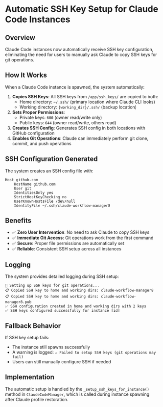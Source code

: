 # Automatic SSH Key Setup for Claude Code Instances

## Overview

Claude Code instances now automatically receive SSH key configuration, eliminating the need for users to manually ask Claude to copy SSH keys for git operations.

## How It Works

When a Claude Code instance is spawned, the system automatically:

1. **Copies SSH Keys**: All SSH keys from `/app/ssh_keys/` are copied to both:
   - Home directory: `~/.ssh/` (primary location where Claude CLI looks)
   - Working directory: `{working_dir}/.ssh/` (backup location)
2. **Sets Proper Permissions**: 
   - Private keys: `600` (owner read/write only)
   - Public keys: `644` (owner read/write, others read)
3. **Creates SSH Config**: Generates SSH config in both locations with GitHub configuration
4. **Enables Git Operations**: Claude can immediately perform git clone, commit, and push operations

## SSH Configuration Generated

The system creates an SSH config file with:

```
Host github.com
    HostName github.com
    User git
    IdentitiesOnly yes
    StrictHostKeyChecking no
    UserKnownHostsFile /dev/null
    IdentityFile ~/.ssh/claude-workflow-manager8
```

## Benefits

- ✅ **Zero User Intervention**: No need to ask Claude to copy SSH keys
- ✅ **Immediate Git Access**: Git operations work from the first command
- ✅ **Secure**: Proper file permissions are automatically set
- ✅ **Reliable**: Consistent SSH setup across all instances

## Logging

The system provides detailed logging during SSH setup:

```
🔑 Setting up SSH keys for git operations...
📋 Copied SSH key to home and working dirs: claude-workflow-manager8
📋 Copied SSH key to home and working dirs: claude-workflow-manager8.pub
✅ SSH configuration created in home and working dirs with 2 keys
✅ SSH keys configured successfully for instance [id]
```

## Fallback Behavior

If SSH key setup fails:
- The instance still spawns successfully
- A warning is logged: `⚠️ Failed to setup SSH keys (git operations may fail)`
- Users can still manually configure SSH if needed

## Implementation

The automatic setup is handled by the `_setup_ssh_keys_for_instance()` method in `ClaudeCodeManager`, which is called during instance spawning after Claude profile restoration.
